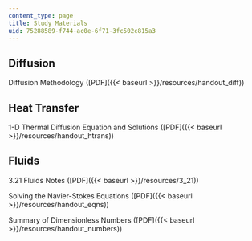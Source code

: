 ```yaml
---
content_type: page
title: Study Materials
uid: 75288589-f744-ac0e-6f71-3fc502c815a3
---
```


Diffusion
---------

Diffusion Methodology ([PDF]({{< baseurl >}}/resources/handout_diff))

Heat Transfer
-------------

1-D Thermal Diffusion Equation and Solutions ([PDF]({{< baseurl >}}/resources/handout_htrans))

Fluids
------

3.21 Fluids Notes ([PDF]({{< baseurl >}}/resources/3_21))

Solving the Navier-Stokes Equations ([PDF]({{< baseurl >}}/resources/handout_eqns))

Summary of Dimensionless Numbers ([PDF]({{< baseurl >}}/resources/handout_numbers))